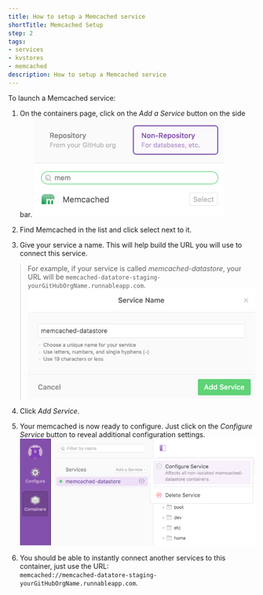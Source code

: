 ```yaml
---
title: How to setup a Memcached service
shortTitle: Memcached Setup
step: 2
tags:
- services
- kvstores
- memcached
description: How to setup a Memcached service
---
```


To launch a Memcached service:

1. On the containers page, click on the *Add a Service* button on the side bar.
  ![add-a-service](/images/memcached-add-service.png)

2. Find Memcached in the list and click select next to it.

3. Give your service a name. This will help build the URL you will use to connect this service. 
  > For example, if your service is called *memcached-datastore*, your URL will be `memcached-datatore-staging-yourGitHubOrgName.runnableapp.com`.
  ![memcached-name](/images/memcached-name.png)

4. Click *Add Service*.

5. Your memcached is now ready to configure. Just click on the *Configure Service* button to reveal additional configuration settings.
  ![memcached-configure](/images/memcached-configure.png)

6. You should be able to instantly connect another services to this container, just use the URL:  
	`memcached://memcached-datatore-staging-yourGitHubOrgName.runnableapp.com`.

